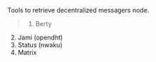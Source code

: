 Tools to retrieve decentralized messagers node.

> 1. Berty
2. Jami (opendht)
3. Status (nwaku)
4. Matrix
